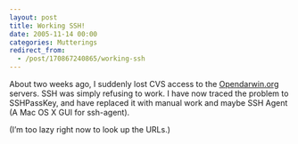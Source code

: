 ```yaml
---
layout: post
title: Working SSH!
date: 2005-11-14 00:00
categories: Mutterings
redirect_from:
  - /post/170867240865/working-ssh
---
```

About two weeks ago, I suddenly lost CVS access to the [Opendarwin.org](http://www.opendarwin.org) servers. SSH was simply refusing to work. I have now traced the problem to SSHPassKey, and have replaced it with manual work and maybe SSH Agent (A Mac OS X GUI for ssh-agent).

(I&rsquo;m too lazy right now to look up the URLs.)
